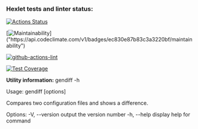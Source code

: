 ### Hexlet tests and linter status:
[![Actions Status](https://github.com/MariaKorchagina/frontend-project-lvl2/workflows/hexlet-check/badge.svg)](https://github.com/MariaKorchagina/frontend-project-lvl2/actions)

[![Maintainability]("https://codeclimate.com/github/MariaKorchagina/frontend-project-lvl2/maintainability")]("https://api.codeclimate.com/v1/badges/ec830e87b83c3a3220bf/maintainability")

[![github-actions-lint](https://github.com/MariaKorchagina/frontend-project-lvl2/actions/workflows/nodejs.yml/badge.svg)](https://github.com/MariaKorchagina/frontend-project-lvl2/actions)

[![Test Coverage](https://api.codeclimate.com/v1/badges/5b858da388318cdba8bf/test_coverage)](https://codeclimate.com/github/MariaKorchagina/frontend-project-lvl2/test_coverage)

**Utility information:**
gendiff -h

Usage: gendiff [options] 

Compares two configuration files and shows a difference.

Options:
  -V, --version        output the version number
  -h, --help           display help for command